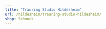 ```yaml
---
title: "Trauring Studio Hildesheim"
url: /hildesheim/trauring-studio-hildesheim/
shop: Schmuck
---
```

